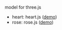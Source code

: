 model for three.js

-  heart: heart.js ([demo](http://scturtle.me/heart/heart.html))
-  rose: rose.js ([demo](http://scturtle.me/heart/rose.html))
